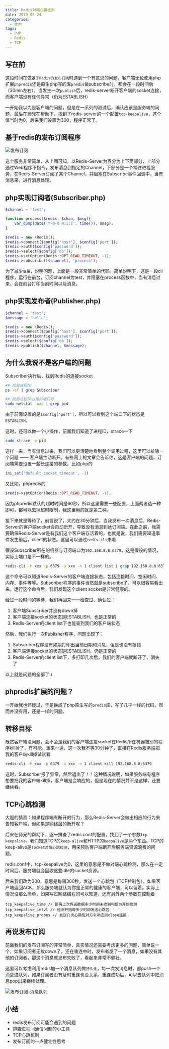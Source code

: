 ```yaml
---
title: Redis对端心跳检测
date: 2019-03-24
categories:
  - 技术
tags: 
  - PHP 
  - Redis
  - TCP
---
```


## 写在前

这段时间在做``基于Redis的发布订阅``时遇到一个有意思的问题，客户端无论使用php扩展``phpredis``还是原生php写的库``predis``做subscribe时，都会在一段时间后（30min左右），当发生一次``publish``后，redis-server断开客户端的socket连接，而客户端没有任何异常（仍为ESTABLISH）

一开始我以为是客户端的问题，但是在一系列的测试后，确认应该是服务端的问题，最后在师兄在帮助下，找到了redis-server的一个配置``tcp-keepalive``，这个值当时为0，后来我们设置为300，程序正常了。

## 基于redis的发布订阅程序

![发布订阅](/images/redis对端心跳检测/发布订阅.png)

这个服务非常简单，从上图可知，以Redis-Server为界分为上下两部分，上部分通过Web程序下指令，发布消息到指定的Channel，下部分是一个常驻进程服务，在Redis-Server订阅了某个Channel，并阻塞在Subscribe事件回调中，当有消息来，进行消息处理。

## php实现订阅者(Subscriber.php)

```php
$channel = 'test';

function process($redis, $chan, $msg){
    var_dump(date('Y-m-d H:i:s', time()), $msg);
}

$redis = new \Redis();
$redis->connect($config['host'], $config['port']);
$redis->auth($config['password']);
$redis->select($config['db']);
$redis->setOption(Redis::OPT_READ_TIMEOUT, -1);
$redis->subscribe([$channel], 'process');
```

为了减少``变量``，说明问题，上面是一段非常简单的代码。简单说明下，这是一段cli程序，运行在前台，订阅channel为test，并阻塞在process函数中，当有消息过来，会在前台打印当前时间以及消息。

## php实现发布者(Publisher.php)

```php
$channel = 'test';
$message = 'hello';

$redis = new \Redis();
$redis->connect($config['host'], $config['port']);
$redis->auth($config['password']);
$redis->select($config['db']);
$redis->publish($channel, $message);
```

## 为什么我说不是客户端的问题

Subscriber执行后，找到Redis的连接socket

```bash
## 找到进程ID
ps -ef | grep Subscriber

## 找到进程ID占用的端口号
sudo netstat -nap | grep pid
```

由于前面设置的是``$config['port']``，所以可以看到这个端口下的状态是``ESTABLISH``。

这时，还可以做一个小操作，前面我们知道了进程ID，strace一下

```bash
sudo strace -p pid
```

这样一来，当有消息过来，我们可以更清楚地看到整个调用过程，这里可以排除一个问题 —— 客户端主动断开。有些网上的文章会告诉你，这是客户端的问题，订阅端需要设置一些长连接的参数，比如php的

```php
ini_set('default_socket_timeout', -1)
```

又比如，phpredis的

```php
$redis->setOption(Redis::OPT_READ_TIMEOUT, -1);
```

因为phpredis默认的超时时间是60秒，所以这里需要一些配置，上面两者选一种即可，都可以去掉超时限制，我这里用的就是第二种。

接下来就是等待了，前言说了，大约在30分钟后，当我发布一次消息后，Redis-Server的客户端socket会自动断开，导致没有消息到达订阅端。在此之前，我需要确保Redis-Server是有我们这个客户端存活着的，也就是说，我们需要知道事件发生前后，client的状态。这里可以通过``redis-cli``来看

假设Subscriber所在的机器与订阅端口为``192.168.8.8:6379``，这是假设的情况，实际上端口是不一样的。

```bash
redis-cli -h xxx -p 6379 -a xxx -n 1 client list | grep 192.168.8.8:6379
```

这个命令可以知道Redis-Server的客户端连接状态，包括连接时间、空闲时间、内存、事件等等。Subscriber程序的事件当然就是subscribe了，可以很容易看出来。运行这个命令后，我们发现这个client socket是非常健康的。

经过一段时间的等待，我们再回来一一检查过、确认过：

1. 客户端Subscriber并没有down掉
2. 客户端连接socket的状态是ESTABLISH，也是正常的
3. Redis-Server的client list下也能查到我们的客户端状态

然后，我们执行一次Publisher程序，问题出现了：

1. Subscriber程序没有如期打印出当前日期和消息，但是也没有报错
2. 客户端连接socket的状态是ESTABLISH，仍是正常的
3. Redis-Server的client list下，多打印几次后，我们的客户端就断开了、消失了

以上就是问题的全部了:)

## phpredis扩展的问题？

一开始我也怀疑过，于是换成了php原生写的``predis``库，写了几乎一样的代码，然而并没有用，还是一样的问题。

## 转移目标

既然客户端没问题，会不会是我们的客户端连接socket在Redis所在机器被别的程序kill掉了，有可能。重来一遍，这一次我不等30分钟了，直接在Redis服务端把我的客户端kill掉试试看

```bash
redis-cli -h xxx -p 6379 -a xxx -n 1 client kill 192.168.8.8:6379
```

这时，Subscriber报了异常，然后退出了！！这种情况说明，如果服务端有程序想要把我的客户端kill掉，客户端是会响应的，但是现在的情况并不是这样，还要继续看。

## TCP心跳检测

大胆的猜测：如果程序端有断开的行为，那么Redis-Server会做出相应的行为来告知客户端，但如果是网络层的断开呢？

后来在师兄的帮助下，逐一排查了redis.conf的配置，找到了一个参数``tcp-keepalive``。我们知道TCP的``keep-alive``和HTTP的``keepalive``是两个东西。TCP的keep-alive是``socket对端心跳检测``，用来预防客户端断开后服务端资源浪费的问题。

redis.conf中，tcp-keepalive为0，这里的意思是不做对端心跳检测，那么在一定时间后，服务端就会回收这些idle的socket资源。

后来我们改为300，意思是每隔300秒，发送一个心跳包（TCP控制包），如果客户端返回ACK，那么服务端就认为你是正常的健康的客户端，可以留着。实际上情况没那么简单，如果写过网络编程的可以知道，还有另外两个参数在控制着

```
tcp_keepalive_time // 距离上次传送数据多少时间未收到判断为开始检测
tcp_keepalive_intvl // 检测开始每多少时间发送心跳包
tcp_keepalive_probes // 发送几次心跳包对方未响应则close连接
```

## 再说发布订阅

前面我们的发布订阅写的非常简单，真实情况还需要考虑更多的问题，简单说一个，如果订阅者无故down了，还在重连中时，发布者发了一个消息，如果没有其他的订阅者，那这个消息就发布失败了，看起来非常不健壮。

这里可以考虑利用redis加一个消息队列做``持久化``，每一次发消息时，都push一个消息进队列，如果订阅者没有及时重连也没关系，重连成功后，可以去队列中把消息pop出来继续处理。

![发布订阅-消息队列](/images/redis对端心跳检测/发布订阅-消息队列.png)

## 小结

- redis发布订阅可能会遇到的问题
- 排查进程间通信问题的小工具
- TCP心跳机制
- 发布订阅的一点健壮性思考